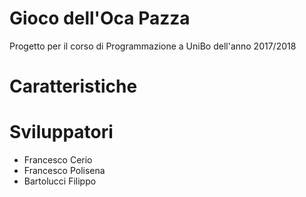 # Gioco dell'Oca Pazza
Progetto per il corso di Programmazione a UniBo dell'anno 2017/2018

# Caratteristiche 


# Sviluppatori
 - Francesco Cerio 
 - Francesco Polisena
 - Bartolucci Filippo
 
